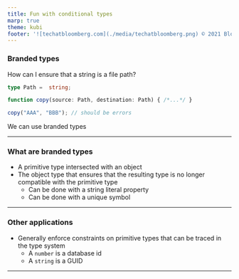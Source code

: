 ```yaml
---
title: Fun with conditional types
marp: true
theme: kubi
footer: '![techatbloomberg.com](./media/techatbloomberg.png) © 2021 Bloomberg Finance L.P. All rights reserved. ![techatbloomberg.com](./media/bloomberg.png)'
---
```


### Branded types

<question>

How can I ensure that a string is a file path?

```ts
type Path =  string;

function copy(source: Path, destination: Path) { /*...*/ }

copy("AAA", "BBB"); // should be errors
```

</question>

<answer>

We can use branded types

</answer>

----

### What are branded types

* A primitive type intersected with an object
* The object type that ensures that the resulting type is no longer compatible with the primitive type
    * Can be done with a string literal property
    * Can be done with a unique symbol

---

### Other applications

* Generally enforce constraints on primitive types that can be traced in the type system
    * A `number` is a database id
    * A `string` is a GUID

----
